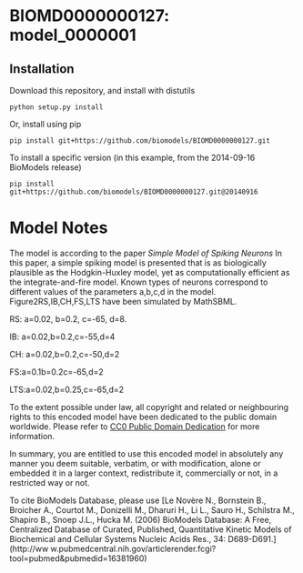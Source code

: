 # BIOMD0000000127: model_0000001

## Installation

Download this repository, and install with distutils

`python setup.py install`

Or, install using pip

`pip install git+https://github.com/biomodels/BIOMD0000000127.git`

To install a specific version (in this example, from the 2014-09-16 BioModels release)

`pip install git+https://github.com/biomodels/BIOMD0000000127.git@20140916`


# Model Notes


The model is according to the paper _Simple Model of Spiking Neurons_ In this
paper, a simple spiking model is presented that is as biologically plausible
as the Hodgkin-Huxley model, yet as computationally efficient as the
integrate-and-fire model. Known types of neurons correspond to different
values of the parameters a,b,c,d in the model. Figure2RS,IB,CH,FS,LTS have
been simulated by MathSBML.

RS: a=0.02, b=0.2, c=-65, d=8.

IB: a=0.02,b=0.2,c=-55,d=4

CH: a=0.02,b=0.2,c=-50,d=2

FS:a=0.1b=0.2c=-65,d=2

LTS:a=0.02,b=0.25,c=-65,d=2

  

To the extent possible under law, all copyright and related or neighbouring
rights to this encoded model have been dedicated to the public domain
worldwide. Please refer to [CC0 Public Domain
Dedication](http://creativecommons.org/publicdomain/zero/1.0/) for more
information.

In summary, you are entitled to use this encoded model in absolutely any
manner you deem suitable, verbatim, or with modification, alone or embedded it
in a larger context, redistribute it, commercially or not, in a restricted way
or not.

  

To cite BioModels Database, please use [Le Novère N., Bornstein B., Broicher
A., Courtot M., Donizelli M., Dharuri H., Li L., Sauro H., Schilstra M.,
Shapiro B., Snoep J.L., Hucka M. (2006) BioModels Database: A Free,
Centralized Database of Curated, Published, Quantitative Kinetic Models of
Biochemical and Cellular Systems Nucleic Acids Res., 34: D689-D691.](http://ww
w.pubmedcentral.nih.gov/articlerender.fcgi?tool=pubmed&pubmedid=16381960)



